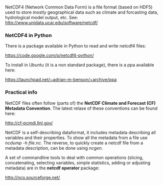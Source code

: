 NetCDF4 (Network Common Data Form) is a file format (based on HDF5) used to store mostly geographical data such as climate and forcasting data, hydrological model output, etc. See: http://www.unidata.ucar.edu/software/netcdf/

### NetCDF4 in Python

There is a package available in Python to read and write netcdf4 files:

https://code.google.com/p/netcdf4-python/

To install in Ubuntu (it is a non standard package), there is a ppa available here:

https://launchpad.net/~adrian-m-benson/+archive/ppa

### Practical info

NetCDF files often follow (parts of) the **NetCDF Climate and Forecast (CF) Metadata Convention**. The latest relase of these conventions can be found here:

http://cf-pcmdi.llnl.gov/

NetCDF is a self-describing dataformat, it includes metadata describing all variables and their properties. To show all the metadata from a file use _ncdump -h file.nc_. The reverse, to quickly create a netcdf file from a metadata description, can be done using _ncgen_.

A set of commandline tools to deal with common operations (slicing, concatenating, selecting variables, simple statistics, adding or adjusting metadata) are in the **netcdf operator** package:

http://nco.sourceforge.net/



